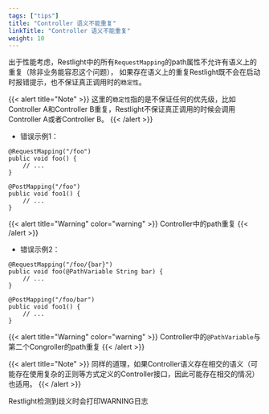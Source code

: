 ```yaml
---
tags: ["tips"]
title: "Controller 语义不能重复"
linkTitle: "Controller 语义不能重复"
weight: 10
---
```


出于性能考虑，Restlight中的所有`RequestMapping`的path属性不允许有语义上的重复（除非业务能容忍这个问题）， 如果存在语义上的重复Restlight既不会在启动时报错提示，也不保证真正调用时的`稳定性`。

{{< alert title="Note" >}}
这里的`稳定性`指的是不保证任何的优先级，比如Controller A和Controller B重复，Restlight不保证真正调用的时候会调用Controller A或者Controller B。
{{< /alert >}}

- 错误示例1：

```
@RequestMapping("/foo")
public void foo() {
    // ...
}

@PostMapping("/foo")
public void foo1() {
    // ...
}
```

{{< alert title="Warning" color="warning" >}}
Controller中的path重复
{{< /alert >}}


- 错误示例2：

```
@RequestMapping("/foo/{bar}")
public void foo(@PathVariable String bar) {
    // ...
}

@PostMapping("/foo/bar")
public void foo1() {
    // ...
}
```

{{< alert title="Warning" color="warning" >}}
Controller中的`@PathVariable`与第二个Congroller的path重复
{{< /alert >}}

{{< alert title="Note" >}}
同样的道理，如果Controller语义存在相交的语义（可能存在使用复杂的正则等方式定义的Controller接口，因此可能存在相交的情况）也适用。
{{< /alert >}}

Restlight检测到歧义时会打印WARNING日志
